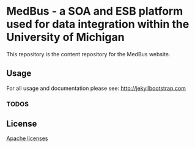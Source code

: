 # MedBus - a SOA and ESB platform used for data integration within the University of Michigan

This repository is the content repository for the MedBus website.

## Usage

For all usage and documentation please see: <http://jekyllbootstrap.com>

### TODOS

## License

[Apache licenses](http://www.apache.org/licenses/LICENSE-2.0)
